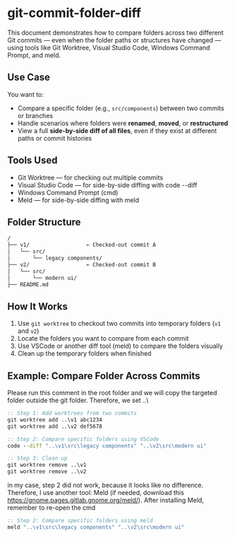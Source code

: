 # git-commit-folder-diff

This document demonstrates how to compare folders across two different Git commits — even when the folder paths or structures have changed — using tools like Git Worktree, Visual Studio Code, Windows Command Prompt, and meld.

## Use Case

You want to:
- Compare a specific folder (e.g., `src/components`) between two commits or branches
- Handle scenarios where folders were **renamed**, **moved**, or **restructured**
- View a full **side-by-side diff of all files**, even if they exist at different paths or commit histories


## Tools Used
- Git Worktree — for checking out multiple commits
- Visual Studio Code — for side-by-side diffing with code --diff
- Windows Command Prompt (cmd)
- Meld — for side-by-side diffing with meld

## Folder Structure
```bash
/
├── v1/                  ← Checked-out commit A
│   └── src/
│       └── legacy components/
├── v2/                  ← Checked-out commit B
│   └── src/
│       └── modern ui/
├── README.md
```

## How It Works

1. Use `git worktree` to checkout two commits into temporary folders (`v1` and `v2`)
2. Locate the folders you want to compare from each commit
3. Use VSCode or another diff tool (meld) to compare the folders visually
4. Clean up the temporary folders when finished



## Example: Compare Folder Across Commits
Please run this comment in the root folder and we will copy the targeted folder outside the git folder. Therefore, we set  ..\
```cmd
:: Step 1: Add worktrees from two commits
git worktree add ..\v1 abc1234
git worktree add ..\v2 def5678

:: Step 2: Compare specific folders using VSCode
code --diff "..\v1\src\legacy components" "..\v2\src\modern ui"

:: Step 3: Clean up
git worktree remove ..\v1
git worktree remove ..\v2
```

in my case, step 2 did not work, because it looks like no difference. Therefore, I use another tool: Meld (if needed, download this https://gnome.pages.gitlab.gnome.org/meld/).
After installing Meld, remember to re-open the cmd
```cmd
:: Step 2: Compare specific folders using meld
meld "..\v1\src\legacy components" "..\v2\src\modern ui"
```
